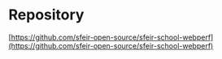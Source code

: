 # Repository

[https://github.com/sfeir-open-source/sfeir-school-webperf](https://github.com/sfeir-open-source/sfeir-school-webperf)
